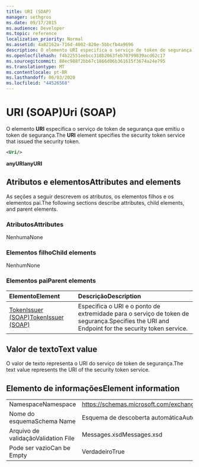 ```yaml
---
title: URI (SOAP)
manager: sethgros
ms.date: 09/17/2015
ms.audience: Developer
ms.topic: reference
localization_priority: Normal
ms.assetid: 4a82162a-716d-4002-820e-5bbcfb4a9696
description: O elemento URI especifica o serviço de token de segurança que emitiu o token de segurança.
ms.openlocfilehash: f4b22551eebcc318b2063feb70799839acd62c17
ms.sourcegitcommit: 88ec988f2bb67c1866d06b361615f3674a24e795
ms.translationtype: MT
ms.contentlocale: pt-BR
ms.lasthandoff: 06/03/2020
ms.locfileid: "44526568"
---
```

# <a name="uri-soap"></a><span data-ttu-id="b3c74-103">URI (SOAP)</span><span class="sxs-lookup"><span data-stu-id="b3c74-103">Uri (SOAP)</span></span>

<span data-ttu-id="b3c74-104">O elemento **URI** especifica o serviço de token de segurança que emitiu o token de segurança.</span><span class="sxs-lookup"><span data-stu-id="b3c74-104">The **URI** element specifies the security token service that issued the security token.</span></span> 
  
```XML
<Uri/>
```

 <span data-ttu-id="b3c74-105">**anyURI**</span><span class="sxs-lookup"><span data-stu-id="b3c74-105">**anyURI**</span></span>
## <a name="attributes-and-elements"></a><span data-ttu-id="b3c74-106">Atributos e elementos</span><span class="sxs-lookup"><span data-stu-id="b3c74-106">Attributes and elements</span></span>

<span data-ttu-id="b3c74-107">As seções a seguir descrevem os atributos, os elementos filhos e os elementos pai.</span><span class="sxs-lookup"><span data-stu-id="b3c74-107">The following sections describe attributes, child elements, and parent elements.</span></span>
  
### <a name="attributes"></a><span data-ttu-id="b3c74-108">Atributos</span><span class="sxs-lookup"><span data-stu-id="b3c74-108">Attributes</span></span>

<span data-ttu-id="b3c74-109">Nenhuma</span><span class="sxs-lookup"><span data-stu-id="b3c74-109">None</span></span>
  
### <a name="child-elements"></a><span data-ttu-id="b3c74-110">Elementos filho</span><span class="sxs-lookup"><span data-stu-id="b3c74-110">Child elements</span></span>

<span data-ttu-id="b3c74-111">Nenhum</span><span class="sxs-lookup"><span data-stu-id="b3c74-111">None</span></span>
  
### <a name="parent-elements"></a><span data-ttu-id="b3c74-112">Elementos pai</span><span class="sxs-lookup"><span data-stu-id="b3c74-112">Parent elements</span></span>

|<span data-ttu-id="b3c74-113">**Elemento**</span><span class="sxs-lookup"><span data-stu-id="b3c74-113">**Element**</span></span>|<span data-ttu-id="b3c74-114">**Descrição**</span><span class="sxs-lookup"><span data-stu-id="b3c74-114">**Description**</span></span>|
|:-----|:-----|
|[<span data-ttu-id="b3c74-115">TokenIssuer (SOAP)</span><span class="sxs-lookup"><span data-stu-id="b3c74-115">TokenIssuer (SOAP)</span></span>](tokenissuer-soap.md) <br/> |<span data-ttu-id="b3c74-116">Especifica o URI e o ponto de extremidade para o serviço de token de segurança.</span><span class="sxs-lookup"><span data-stu-id="b3c74-116">Specifies the URI and Endpoint for the security token service.</span></span>  <br/> |
   
## <a name="text-value"></a><span data-ttu-id="b3c74-117">Valor de texto</span><span class="sxs-lookup"><span data-stu-id="b3c74-117">Text value</span></span>

<span data-ttu-id="b3c74-118">O valor de texto representa o URI do serviço de token de segurança.</span><span class="sxs-lookup"><span data-stu-id="b3c74-118">The text value represents the URI of the security token service.</span></span>
  
## <a name="element-information"></a><span data-ttu-id="b3c74-119">Elemento de informações</span><span class="sxs-lookup"><span data-stu-id="b3c74-119">Element information</span></span>

|||
|:-----|:-----|
|<span data-ttu-id="b3c74-120">Namespace</span><span class="sxs-lookup"><span data-stu-id="b3c74-120">Namespace</span></span>  <br/> |https://schemas.microsoft.com/exchange/2010/Autodiscover  <br/> |
|<span data-ttu-id="b3c74-121">Nome do esquema</span><span class="sxs-lookup"><span data-stu-id="b3c74-121">Schema Name</span></span>  <br/> |<span data-ttu-id="b3c74-122">Esquema de descoberta automática</span><span class="sxs-lookup"><span data-stu-id="b3c74-122">Autodiscover schema</span></span>  <br/> |
|<span data-ttu-id="b3c74-123">Arquivo de validação</span><span class="sxs-lookup"><span data-stu-id="b3c74-123">Validation File</span></span>  <br/> |<span data-ttu-id="b3c74-124">Messages.xsd</span><span class="sxs-lookup"><span data-stu-id="b3c74-124">Messages.xsd</span></span>  <br/> |
|<span data-ttu-id="b3c74-125">Pode ser vazio</span><span class="sxs-lookup"><span data-stu-id="b3c74-125">Can be Empty</span></span>  <br/> |<span data-ttu-id="b3c74-126">Verdadeiro</span><span class="sxs-lookup"><span data-stu-id="b3c74-126">True</span></span>  <br/> |
   

